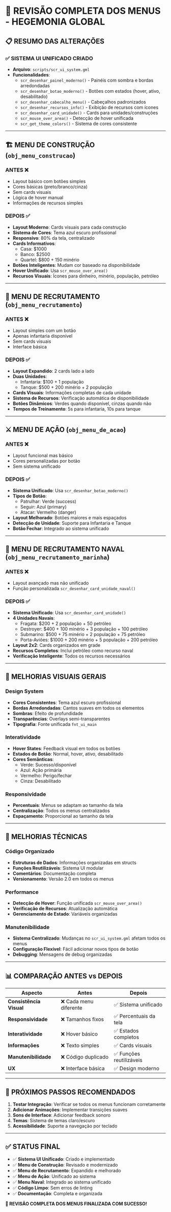 # 🎨 REVISÃO COMPLETA DOS MENUS - HEGEMONIA GLOBAL

## 📋 RESUMO DAS ALTERAÇÕES

### ✅ **SISTEMA UI UNIFICADO CRIADO**
- **Arquivo**: `scripts/scr_ui_system.gml`
- **Funcionalidades**:
  - `scr_desenhar_painel_moderno()` - Painéis com sombra e bordas arredondadas
  - `scr_desenhar_botao_moderno()` - Botões com estados (hover, ativo, desabilitado)
  - `scr_desenhar_cabecalho_menu()` - Cabeçalhos padronizados
  - `scr_desenhar_recursos_info()` - Exibição de recursos com ícones
  - `scr_desenhar_card_unidade()` - Cards para unidades/construções
  - `scr_mouse_over_area()` - Detecção de hover unificada
  - `scr_get_theme_colors()` - Sistema de cores consistente

---

## 🏗️ **MENU DE CONSTRUÇÃO** (`obj_menu_construcao`)

### **ANTES** ❌
- Layout básico com botões simples
- Cores básicas (preto/branco/cinza)
- Sem cards visuais
- Lógica de hover manual
- Informações de recursos simples

### **DEPOIS** ✅
- **Layout Moderno**: Cards visuais para cada construção
- **Sistema de Cores**: Tema azul escuro profissional
- **Responsivo**: 80% da tela, centralizado
- **Cards Informativos**: 
  - Casa: $1000
  - Banco: $2500  
  - Quartel: $800 + 150 minério
- **Botões Inteligentes**: Mudam cor baseado na disponibilidade
- **Hover Unificado**: Usa `scr_mouse_over_area()`
- **Recursos Visuais**: Ícones para dinheiro, minério, população, petróleo

---

## 👥 **MENU DE RECRUTAMENTO** (`obj_menu_recrutamento`)

### **ANTES** ❌
- Layout simples com um botão
- Apenas infantaria disponível
- Sem cards visuais
- Interface básica

### **DEPOIS** ✅
- **Layout Expandido**: 2 cards lado a lado
- **Duas Unidades**:
  - Infantaria: $100 + 1 população
  - Tanque: $500 + 200 minério + 2 população
- **Cards Visuais**: Informações completas de cada unidade
- **Sistema de Recursos**: Verificação automática de disponibilidade
- **Botões Dinâmicos**: Verdes quando disponível, cinzas quando não
- **Tempos de Treinamento**: 5s para infantaria, 10s para tanque

---

## ⚔️ **MENU DE AÇÃO** (`obj_menu_de_acao`)

### **ANTES** ❌
- Layout funcional mas básico
- Cores personalizadas por botão
- Sem sistema unificado

### **DEPOIS** ✅
- **Sistema Unificado**: Usa `scr_desenhar_botao_moderno()`
- **Tipos de Botão**:
  - Patrulhar: Verde (success)
  - Seguir: Azul (primary)  
  - Atacar: Vermelho (danger)
- **Layout Melhorado**: Botões maiores e mais espaçados
- **Detecção de Unidade**: Suporte para Infantaria e Tanque
- **Botão Fechar**: Integrado ao sistema unificado

---

## 🚢 **MENU DE RECRUTAMENTO NAVAL** (`obj_menu_recrutamento_marinha`)

### **ANTES** ❌
- Layout avançado mas não unificado
- Função personalizada `scr_desenhar_card_unidade_naval()`

### **DEPOIS** ✅
- **Sistema Unificado**: Usa `scr_desenhar_card_unidade()`
- **4 Unidades Navais**:
  - Fragata: $200 + 2 população + 50 petróleo
  - Destroyer: $400 + 100 minério + 3 população + 100 petróleo
  - Submarino: $500 + 75 minério + 2 população + 75 petróleo
  - Porta-Aviões: $1000 + 200 minério + 5 população + 200 petróleo
- **Layout 2x2**: Cards organizados em grade
- **Recursos Completos**: Inclui petróleo como recurso naval
- **Verificação Inteligente**: Todos os recursos necessários

---

## 🎨 **MELHORIAS VISUAIS GERAIS**

### **Design System**
- **Cores Consistentes**: Tema azul escuro profissional
- **Bordas Arredondadas**: Cantos suaves em todos os elementos
- **Sombras**: Efeito de profundidade
- **Transparências**: Overlays semi-transparentes
- **Tipografia**: Fonte unificada `fnt_ui_main`

### **Interatividade**
- **Hover States**: Feedback visual em todos os botões
- **Estados de Botão**: Normal, hover, ativo, desabilitado
- **Cores Semânticas**:
  - Verde: Sucesso/disponível
  - Azul: Ação primária
  - Vermelho: Perigo/fechar
  - Cinza: Desabilitado

### **Responsividade**
- **Percentuais**: Menus se adaptam ao tamanho da tela
- **Centralização**: Todos os menus centralizados
- **Espaçamento**: Proporcional ao tamanho da tela

---

## 🔧 **MELHORIAS TÉCNICAS**

### **Código Organizado**
- **Estruturas de Dados**: Informações organizadas em structs
- **Funções Reutilizáveis**: Sistema UI modular
- **Comentários**: Documentação completa
- **Versionamento**: Versão 2.0 em todos os menus

### **Performance**
- **Detecção de Hover**: Função unificada `scr_mouse_over_area()`
- **Verificação de Recursos**: Atualização automática
- **Gerenciamento de Estado**: Variáveis organizadas

### **Manutenibilidade**
- **Sistema Centralizado**: Mudanças no `scr_ui_system.gml` afetam todos os menus
- **Configuração Flexível**: Fácil adicionar novos tipos de botão
- **Debugging**: Mensagens de debug organizadas

---

## 📊 **COMPARAÇÃO ANTES vs DEPOIS**

| Aspecto | Antes | Depois |
|---------|-------|--------|
| **Consistência Visual** | ❌ Cada menu diferente | ✅ Sistema unificado |
| **Responsividade** | ❌ Tamanhos fixos | ✅ Percentuais da tela |
| **Interatividade** | ❌ Hover básico | ✅ Estados completos |
| **Informações** | ❌ Texto simples | ✅ Cards visuais |
| **Manutenibilidade** | ❌ Código duplicado | ✅ Funções reutilizáveis |
| **UX** | ❌ Interface básica | ✅ Design moderno |

---

## 🚀 **PRÓXIMOS PASSOS RECOMENDADOS**

1. **Testar Integração**: Verificar se todos os menus funcionam corretamente
2. **Adicionar Animações**: Implementar transições suaves
3. **Sons de Interface**: Adicionar feedback sonoro
4. **Temas**: Sistema de temas claro/escuro
5. **Acessibilidade**: Suporte a navegação por teclado

---

## ✅ **STATUS FINAL**

- ✅ **Sistema UI Unificado**: Criado e implementado
- ✅ **Menu de Construção**: Revisado e modernizado
- ✅ **Menu de Recrutamento**: Expandido e melhorado
- ✅ **Menu de Ação**: Unificado ao sistema
- ✅ **Menu Naval**: Integrado ao sistema unificado
- ✅ **Código Limpo**: Sem erros de linting
- ✅ **Documentação**: Completa e organizada

**🎉 REVISÃO COMPLETA DOS MENUS FINALIZADA COM SUCESSO!**
